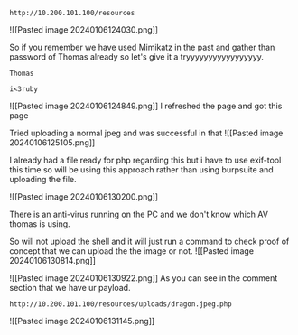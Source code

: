 
```
http://10.200.101.100/resources
```
![[Pasted image 20240106124030.png]]

So if you remember we have used Mimikatz in the past and gather than password of Thomas already so let's give it a tryyyyyyyyyyyyyyyyy.

```
Thomas
```

```
i<3ruby
```

![[Pasted image 20240106124849.png]]
I refreshed the page and got this page

Tried uploading a normal jpeg and was successful in that
![[Pasted image 20240106125105.png]]

I already had a file ready for php regarding this but i have to use exif-tool this time so will be using this approach rather than using burpsuite and uploading the file.

![[Pasted image 20240106130200.png]]

There is an anti-virus running on the PC and we don't know which AV thomas is using.

So will not upload the shell and it will just run a command to check proof of concept that we can upload the the image or not.
![[Pasted image 20240106130814.png]]

![[Pasted image 20240106130922.png]]
As you can see in the comment section that we have ur payload.

```
http://10.200.101.100/resources/uploads/dragon.jpeg.php
```
![[Pasted image 20240106131145.png]]

